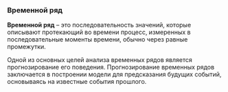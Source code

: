 ### Временной ряд
**Временной ряд** – это последовательность значений, которые описывают протекающий во времени процесс, измеренных в последовательные моменты времени, обычно через равные промежутки. 

Одной из основных целей анализа временных рядов является прогнозирование его поведения. Прогнозирование временных рядов заключается в построении модели для предсказания будущих событий, основываясь на известные события прошлого. 
